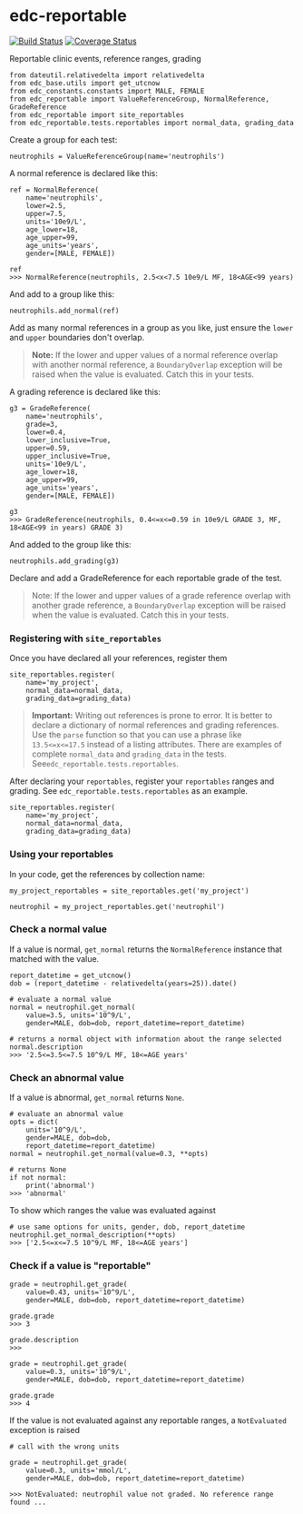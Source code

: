 # edc-reportable

[![Build Status](https://travis-ci.org/botswana-harvard/edc-reportable.svg?branch=develop)](https://travis-ci.org/botswana-harvard/edc-reportable) [![Coverage Status](https://coveralls.io/repos/github/botswana-harvard/edc-reportable/badge.svg?branch=develop)](https://coveralls.io/github/botswana-harvard/edc-reportable?branch=develop)

Reportable clinic events, reference ranges, grading


    from dateutil.relativedelta import relativedelta
    from edc_base.utils import get_utcnow
    from edc_constants.constants import MALE, FEMALE
    from edc_reportable import ValueReferenceGroup, NormalReference, GradeReference
    from edc_reportable import site_reportables
    from edc_reportable.tests.reportables import normal_data, grading_data
    
Create a group for each test:

    neutrophils = ValueReferenceGroup(name='neutrophils')

A normal reference is declared like this:

    ref = NormalReference(
        name='neutrophils',
        lower=2.5,
        upper=7.5,
        units='10e9/L',
        age_lower=18,
        age_upper=99,
        age_units='years',
        gender=[MALE, FEMALE])
    
    ref
    >>> NormalReference(neutrophils, 2.5<x<7.5 10e9/L MF, 18<AGE<99 years)   

And add to a group like this:
    
    neutrophils.add_normal(ref)
 
Add as many normal references in a group as you like, just ensure the `lower` and `upper` boundaries don't overlap.

> __Note:__ If the lower and upper values of a normal reference overlap 
> with another normal reference, a `BoundaryOverlap` exception will be raised
> when the value is evaluated. Catch this in your tests.
 
A grading reference is declared like this:

    g3 = GradeReference(
        name='neutrophils',
        grade=3,
        lower=0.4,
        lower_inclusive=True,
        upper=0.59,
        upper_inclusive=True,
        units='10e9/L',
        age_lower=18,
        age_upper=99,
        age_units='years',
        gender=[MALE, FEMALE])
    
    g3
    >>> GradeReference(neutrophils, 0.4<=x<=0.59 in 10e9/L GRADE 3, MF, 18<AGE<99 in years) GRADE 3)

And added to the group like this:

    neutrophils.add_grading(g3)

Declare and add a GradeReference for each reportable grade of the test. 

> Note: If the lower and upper values of a grade reference overlap 
> with another grade reference, a `BoundaryOverlap` exception will be raised
> when the value is evaluated. Catch this in your tests.


### Registering with `site_reportables`

Once you have declared all your references, register them

    site_reportables.register(
        name='my_project',
        normal_data=normal_data,
        grading_data=grading_data)

> __Important:__ Writing out references is prone to error. It is better to declare a
> dictionary of normal references and grading references. Use the `parse` function
> so that you can use a phrase like `13.5<=x<=17.5` instead of a listing attributes. 
> There are examples of complete `normal_data` and `grading_data` in the tests.
> See`edc_reportable.tests.reportables`. 

After declaring your `reportables`, register your `reportables` ranges and grading. See `edc_reportable.tests.reportables` as an example.

    site_reportables.register(
        name='my_project',
        normal_data=normal_data,
        grading_data=grading_data)


### Using your reportables

In your code, get the references by collection name:
    
    my_project_reportables = site_reportables.get('my_project')

    neutrophil = my_project_reportables.get('neutrophil')

    
### Check a normal value

If a value is normal, `get_normal` returns the `NormalReference` instance that matched with the value. 

    report_datetime = get_utcnow()
    dob = (report_datetime - relativedelta(years=25)).date() 

    # evaluate a normal value
    normal = neutrophil.get_normal(
        value=3.5, units='10^9/L',
        gender=MALE, dob=dob, report_datetime=report_datetime)

    # returns a normal object with information about the range selected
    normal.description
    >>> '2.5<=3.5<=7.5 10^9/L MF, 18<=AGE years'

### Check an abnormal value

If a value is abnormal, `get_normal` returns `None`.

    # evaluate an abnormal value
    opts = dict(
        units='10^9/L',
        gender=MALE, dob=dob,
        report_datetime=report_datetime)
    normal = neutrophil.get_normal(value=0.3, **opts)

    # returns None
    if not normal:
        print('abnormal')
    >>> 'abnormal'
 
 To show which ranges the value was evaluated against

    # use same options for units, gender, dob, report_datetime
    neutrophil.get_normal_description(**opts)
    >>> ['2.5<=x<=7.5 10^9/L MF, 18<=AGE years']
    
### Check if a value is "reportable"

    grade = neutrophil.get_grade(
        value=0.43, units='10^9/L',
        gender=MALE, dob=dob, report_datetime=report_datetime)

    grade.grade
    >>> 3
    
    grade.description
    >>>

    grade = neutrophil.get_grade(
        value=0.3, units='10^9/L',
        gender=MALE, dob=dob, report_datetime=report_datetime)

    grade.grade
    >>> 4
    
If the value is not evaluated against any reportable ranges, a `NotEvaluated` exception is raised

    # call with the wrong units
    
    grade = neutrophil.get_grade(
        value=0.3, units='mmol/L',
        gender=MALE, dob=dob, report_datetime=report_datetime)

    >>> NotEvaluated: neutrophil value not graded. No reference range found ...

